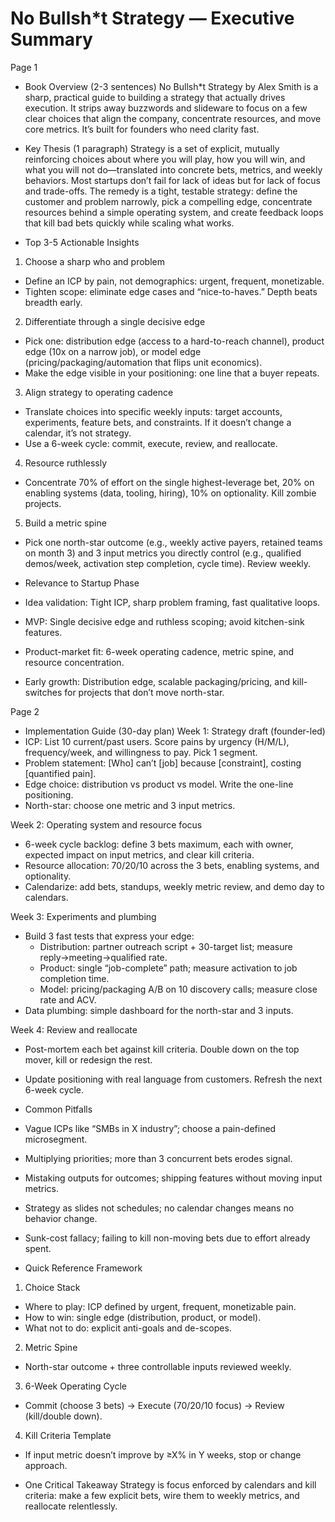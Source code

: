 # No Bullsh*t Strategy — Executive Summary

Page 1

- Book Overview (2-3 sentences)
No Bullsh*t Strategy by Alex Smith is a sharp, practical guide to building a strategy that actually drives execution. It strips away buzzwords and slideware to focus on a few clear choices that align the company, concentrate resources, and move core metrics. It’s built for founders who need clarity fast.

- Key Thesis (1 paragraph)
Strategy is a set of explicit, mutually reinforcing choices about where you will play, how you will win, and what you will not do—translated into concrete bets, metrics, and weekly behaviors. Most startups don’t fail for lack of ideas but for lack of focus and trade-offs. The remedy is a tight, testable strategy: define the customer and problem narrowly, pick a compelling edge, concentrate resources behind a simple operating system, and create feedback loops that kill bad bets quickly while scaling what works.

- Top 3-5 Actionable Insights
1) Choose a sharp who and problem
- Define an ICP by pain, not demographics: urgent, frequent, monetizable.
- Tighten scope: eliminate edge cases and “nice-to-haves.” Depth beats breadth early.

2) Differentiate through a single decisive edge
- Pick one: distribution edge (access to a hard-to-reach channel), product edge (10x on a narrow job), or model edge (pricing/packaging/automation that flips unit economics).
- Make the edge visible in your positioning: one line that a buyer repeats.

3) Align strategy to operating cadence
- Translate choices into specific weekly inputs: target accounts, experiments, feature bets, and constraints. If it doesn’t change a calendar, it’s not strategy.
- Use a 6-week cycle: commit, execute, review, and reallocate.

4) Resource ruthlessly
- Concentrate 70% of effort on the single highest-leverage bet, 20% on enabling systems (data, tooling, hiring), 10% on optionality. Kill zombie projects.

5) Build a metric spine
- Pick one north-star outcome (e.g., weekly active payers, retained teams on month 3) and 3 input metrics you directly control (e.g., qualified demos/week, activation step completion, cycle time). Review weekly.

- Relevance to Startup Phase
- Idea validation: Tight ICP, sharp problem framing, fast qualitative loops.
- MVP: Single decisive edge and ruthless scoping; avoid kitchen-sink features.
- Product-market fit: 6-week operating cadence, metric spine, and resource concentration.
- Early growth: Distribution edge, scalable packaging/pricing, and kill-switches for projects that don’t move north-star.

Page 2

- Implementation Guide (30-day plan)
Week 1: Strategy draft (founder-led)
- ICP: List 10 current/past users. Score pains by urgency (H/M/L), frequency/week, and willingness to pay. Pick 1 segment.
- Problem statement: [Who] can’t [job] because [constraint], costing [quantified pain].
- Edge choice: distribution vs product vs model. Write the one-line positioning.
- North-star: choose one metric and 3 input metrics.

Week 2: Operating system and resource focus
- 6-week cycle backlog: define 3 bets maximum, each with owner, expected impact on input metrics, and clear kill criteria.
- Resource allocation: 70/20/10 across the 3 bets, enabling systems, and optionality.
- Calendarize: add bets, standups, weekly metric review, and demo day to calendars.

Week 3: Experiments and plumbing
- Build 3 fast tests that express your edge:
  - Distribution: partner outreach script + 30-target list; measure reply→meeting→qualified rate.
  - Product: single “job-complete” path; measure activation to job completion time.
  - Model: pricing/packaging A/B on 10 discovery calls; measure close rate and ACV.
- Data plumbing: simple dashboard for the north-star and 3 inputs.

Week 4: Review and reallocate
- Post-mortem each bet against kill criteria. Double down on the top mover, kill or redesign the rest.
- Update positioning with real language from customers. Refresh the next 6-week cycle.

- Common Pitfalls
- Vague ICPs like “SMBs in X industry”; choose a pain-defined microsegment.
- Multiplying priorities; more than 3 concurrent bets erodes signal.
- Mistaking outputs for outcomes; shipping features without moving input metrics.
- Strategy as slides not schedules; no calendar changes means no behavior change.
- Sunk-cost fallacy; failing to kill non-moving bets due to effort already spent.

- Quick Reference Framework
1) Choice Stack
- Where to play: ICP defined by urgent, frequent, monetizable pain.
- How to win: single edge (distribution, product, or model).
- What not to do: explicit anti-goals and de-scopes.

2) Metric Spine
- North-star outcome + three controllable inputs reviewed weekly.

3) 6-Week Operating Cycle
- Commit (choose 3 bets) → Execute (70/20/10 focus) → Review (kill/double down).

4) Kill Criteria Template
- If input metric doesn’t improve by ≥X% in Y weeks, stop or change approach.

- One Critical Takeaway
Strategy is focus enforced by calendars and kill criteria: make a few explicit bets, wire them to weekly metrics, and reallocate relentlessly.
